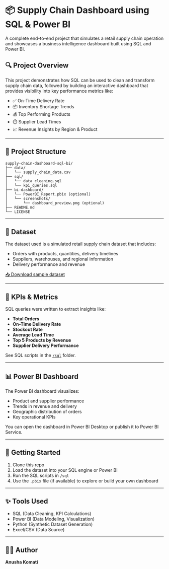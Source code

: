 
# 📦 Supply Chain Dashboard using SQL & Power BI

A complete end-to-end project that simulates a retail supply chain operation and showcases a business intelligence dashboard built using SQL and Power BI.

## 🔍 Project Overview

This project demonstrates how SQL can be used to clean and transform supply chain data, followed by building an interactive dashboard that provides visibility into key performance metrics like:

- ✅ On-Time Delivery Rate
- 📦 Inventory Shortage Trends
- 💰 Top Performing Products
- ⏱️ Supplier Lead Times
- 📈 Revenue Insights by Region & Product

---

## 📁 Project Structure

```
supply-chain-dashboard-sql-bi/
├── data/
│   └── supply_chain_data.csv
├── sql/
│   └── data_cleaning.sql
│   └── kpi_queries.sql
├── bi-dashboard/
│   └── PowerBI_Report.pbix (optional)
│   └── screenshots/
│       └── dashboard_preview.png (optional)
├── README.md
└── LICENSE
```

---

## 🧾 Dataset

The dataset used is a simulated retail supply chain dataset that includes:

- Orders with products, quantities, delivery timelines
- Suppliers, warehouses, and regional information
- Delivery performance and revenue

[📥 Download sample dataset](./data/supply_chain_data.csv)

---

## 🧠 KPIs & Metrics

SQL queries were written to extract insights like:

- **Total Orders**
- **On-Time Delivery Rate**
- **Stockout Rate**
- **Average Lead Time**
- **Top 5 Products by Revenue**
- **Supplier Delivery Performance**

See SQL scripts in the [`/sql`](./sql) folder.

---

## 📊 Power BI Dashboard

The Power BI dashboard visualizes:

- Product and supplier performance
- Trends in revenue and delivery
- Geographic distribution of orders
- Key operational KPIs

You can open the dashboard in Power BI Desktop or publish it to Power BI Service.

---

## 🚀 Getting Started

1. Clone this repo  
2. Load the dataset into your SQL engine or Power BI  
3. Run the SQL scripts in `/sql`  
4. Use the `.pbix` file (if available) to explore or build your own dashboard

---

## ✨ Tools Used

- SQL (Data Cleaning, KPI Calculations)
- Power BI (Data Modeling, Visualization)
- Python (Synthetic Dataset Generation)
- Excel/CSV (Data Source)

---

## 👩‍💻 Author

**Anusha Komati**  
